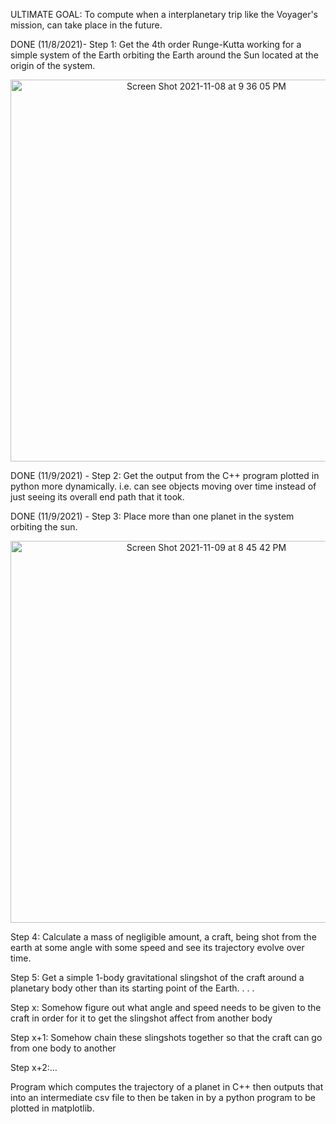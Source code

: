 
ULTIMATE GOAL: To compute when a interplanetary trip like the Voyager's mission, can take place in the future.

DONE (11/8/2021)- Step 1: Get the 4th order Runge-Kutta working for a simple system of the Earth orbiting the Earth around the Sun located at the origin of the system.

<p align="center">
<img width="611" alt="Screen Shot 2021-11-08 at 9 36 05 PM" src="https://user-images.githubusercontent.com/37377528/140851467-349368a9-3139-4202-94ee-2b76b87ea1d1.png">
</p>
  
DONE (11/9/2021) - Step 2: Get the output from the C++ program plotted in python more dynamically. i.e. can see objects moving over time instead of just seeing its overall end path that it took.

DONE (11/9/2021) - Step 3: Place more than one planet in the system orbiting the sun.

<p align="center">
<img width="611" alt="Screen Shot 2021-11-09 at 8 45 42 PM" src="https://user-images.githubusercontent.com/37377528/141034925-bc7914aa-10ba-431a-89a3-6bc398f056d8.png">
</p>

Step 4: Calculate a mass of negligible amount, a craft, being shot from the earth at some angle with some speed and see its trajectory evolve over time.

Step 5: Get a simple 1-body gravitational slingshot of the craft around a planetary body other than its starting point of the Earth.
.
.
.

Step x: Somehow figure out what angle and speed needs to be given to the craft in order for it to get the slingshot affect from another body

Step x+1: Somehow chain these slingshots together so that the craft can go from one body to another

Step x+2:...

Program which computes the trajectory of a planet in C++ then outputs that into an intermediate csv file to then be taken in
by a python program to be plotted in matplotlib.
